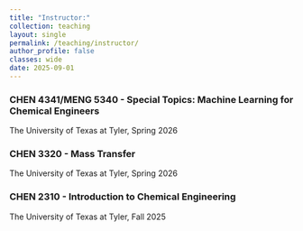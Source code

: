 ```yaml
---
title: "Instructor:"
collection: teaching
layout: single
permalink: /teaching/instructor/
author_profile: false
classes: wide
date: 2025-09-01
---
```


### CHEN 4341/MENG 5340 - Special Topics: Machine Learning for Chemical Engineers 
The University of Texas at Tyler, Spring 2026

### CHEN 3320 - Mass Transfer
The University of Texas at Tyler, Spring 2026

### CHEN 2310 - Introduction to Chemical Engineering
The University of Texas at Tyler, Fall 2025
